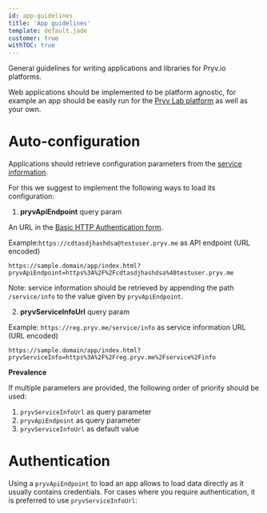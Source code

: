 ```yaml
---
id: app-guidelines
title: 'App guidelines'
template: default.jade
customer: true
withTOC: true
---
```


General guidelines for writing applications and libraries for Pryv.io platforms.

Web applications should be implemented to be platform agnostic, for example an app should be easily run for the [Pryv Lab platform](https://pryv.com/pryvlab/) as well as your own.

# Auto-configuration

Applications should retrieve configuration parameters from the [service information](/reference/#service-info).

For this we suggest to implement the following ways to load its configuration:


1. **pryvApiEndpoint** query param

  An URL in the [Basic HTTP Authentication form](/reference/#authentication).

  Example:`https://cdtasdjhashdsa@testuser.pryv.me` as API endpoint (URL encoded)

  ```
  https://sample.domain/app/index.html?pryvApiEndpoint=https%3A%2F%2Fcdtasdjhashdsa%40testuser.pryv.me
  ```

  Note: service information should be retrieved by appending the path `/service/info` to the value given by `pryvApiEndpoint`.

2. **pryvServiceInfoUrl** query param

  Example: `https://reg.pryv.me/service/info` as service information URL (URL encoded)

  ```
  https://sample.domain/app/index.html?pryvServiceInfo=https%3A%2F%2Freg.pryv.me%2Fservice%2Finfo
  ```

**Prevalence** 

If multiple parameters are provided, the following order of priority should be used:  

1. `pryvServiceInfoUrl` as query parameter
2. `pryvApiEndpoint` as query parameter
3. `pryvServiceInfoUrl` as default value

# Authentication

Using a `pryvApiEndpoint` to load an app allows to load data directly as it usually contains credentials. For cases where you require authentication, it is preferred to use `pryvServiceInfoUrl`:

<script src="/assets/js/raphael.min.js"></script>
<script src="/assets/js/flowchart.min.js"></script>
<div id="diagram"></div>
<div id="flowChartCode" style="visibility: hidden; display:inline;">
st=>start: Start
ready=>end: Ready
fail=>end: Fail

authProcess=>operation: Auth Process:>/reference/#authorizing-your-app

condApiEndPoint=>condition: pryvApiEndpoint?
condServiceInfo=>condition: pryvServiceInfoUrl?

st->condApiEndPoint
condApiEndPoint(yes)->ready
condApiEndPoint(no)->condServiceInfo
condServiceInfo(no, bottom)->fail
condServiceInfo(yes, right)->authProcess
authProcess(top)->condApiEndPoint
</div>
<script>
var diagram = flowchart.parse(document.getElementById('flowChartCode').textContent);
diagram.drawSVG('diagram');
</script>